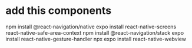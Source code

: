 # add this components 
npm install @react-navigation/native
expo install react-native-screens react-native-safe-area-context
npm install @react-navigation/stack
expo install react-native-gesture-handler
npx expo install react-native-webview
